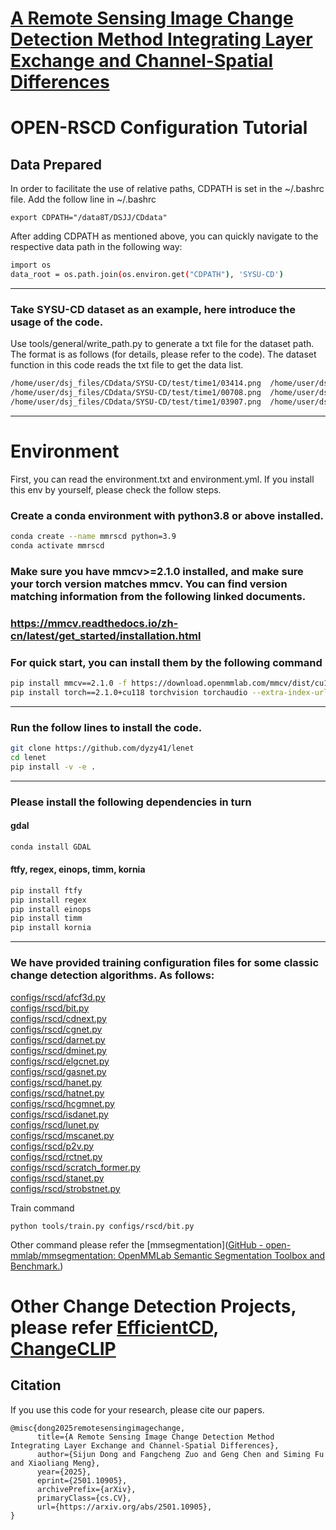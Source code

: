 # [A Remote Sensing Image Change Detection Method Integrating Layer Exchange and Channel-Spatial Differences](https://arxiv.org/abs/2501.10905)
# OPEN-RSCD Configuration Tutorial

## Data Prepared

In order to facilitate the use of relative paths, CDPATH is set in the ~/.bashrc file. Add the follow line in ~/.bashrc

```
export CDPATH="/data8T/DSJJ/CDdata"
```

After adding CDPATH as mentioned above, you can quickly navigate to the respective data path in the following way:

```bash
import os  
data_root = os.path.join(os.environ.get("CDPATH"), 'SYSU-CD')
```

***

### Take SYSU-CD dataset as an example, here introduce the usage of the code.

Use tools/general/write_path.py to generate a txt file for the dataset path. The format is as follows (for details, please refer to the code). The dataset function in this code reads the txt file to get the data list.

```bash
/home/user/dsj_files/CDdata/SYSU-CD/test/time1/03414.png  /home/user/dsj_files/CDdata/SYSU-CD/test/time2/03414.png  /home/user/dsj_files/CDdata/SYSU-CD/test/label/03414.png
/home/user/dsj_files/CDdata/SYSU-CD/test/time1/00708.png  /home/user/dsj_files/CDdata/SYSU-CD/test/time2/00708.png  /home/user/dsj_files/CDdata/SYSU-CD/test/label/00708.png
/home/user/dsj_files/CDdata/SYSU-CD/test/time1/03907.png  /home/user/dsj_files/CDdata/SYSU-CD/test/time2/03907.png  /home/user/dsj_files/CDdata/SYSU-CD/test/label/03907.png
```

***

# Environment
First, you can read the environment.txt and environment.yml. If you install this env by yourself, please check the follow steps.

### Create a conda environment with python3.8 or above installed.

```bash
conda create --name mmrscd python=3.9
conda activate mmrscd
```

### Make sure you have mmcv>=2.1.0 installed, and make sure your torch version matches mmcv. You can find version matching information from the following linked documents.

### <https://mmcv.readthedocs.io/zh-cn/latest/get_started/installation.html>

### For quick start, you can install them by the following command

```bash
pip install mmcv==2.1.0 -f https://download.openmmlab.com/mmcv/dist/cu118/torch2.1/index.html
pip install torch==2.1.0+cu118 torchvision torchaudio --extra-index-url https://download.pytorch.org/whl/cu118
```

***

### Run the follow lines to install the code.

```bash
git clone https://github.com/dyzy41/lenet
cd lenet
pip install -v -e .
```

***

### Please install the following dependencies in turn

#### gdal

```bash
conda install GDAL
```

#### ftfy, regex, einops, timm, kornia

```bash
pip install ftfy
pip install regex
pip install einops
pip install timm
pip install kornia
```

****

### We have provided training configuration files for some classic change detection algorithms. As follows:


[configs/rscd/afcf3d.py](https://ieeexplore.ieee.org/document/10221754)  
[configs/rscd/bit.py](https://ieeexplore.ieee.org/document/9491802)  
[configs/rscd/cdnext.py](https://www.sciencedirect.com/science/article/pii/S1569843224001213)  
[configs/rscd/cgnet.py](https://ieeexplore.ieee.org/document/10234560?denied=)  
[configs/rscd/darnet.py](https://ieeexplore.ieee.org/document/9734050)  
[configs/rscd/dminet.py](https://ieeexplore.ieee.org/document/10034787)  
[configs/rscd/elgcnet.py](https://ieeexplore.ieee.org/abstract/document/10423067)  
[configs/rscd/gasnet.py](https://www.sciencedirect.com/science/article/pii/S0924271623000849)  
[configs/rscd/hanet.py](https://ieeexplore.ieee.org/abstract/document/10093022)  
[configs/rscd/hatnet.py](https://ieeexplore.ieee.org/document/10462583)  
[configs/rscd/hcgmnet.py](https://ieeexplore.ieee.org/document/10283341)  
[configs/rscd/isdanet.py](https://ieeexplore.ieee.org/document/10879780)  
[configs/rscd/lunet.py](https://ieeexplore.ieee.org/document/9301184)  
[configs/rscd/mscanet.py](https://ieeexplore.ieee.org/document/9780164)  
[configs/rscd/p2v.py](https://ieeexplore.ieee.org/document/9975266)  
[configs/rscd/rctnet.py](https://ieeexplore.ieee.org/document/10687791)  
[configs/rscd/scratch_former.py](https://ieeexplore.ieee.org/document/10489990)  
[configs/rscd/stanet.py](https://www.mdpi.com/2072-4292/12/10/1662)  
[configs/rscd/strobstnet.py](https://ieeexplore.ieee.org/document/10879578)  


Train command

```
python tools/train.py configs/rscd/bit.py
```

Other command please refer the [mmsegmentation]([GitHub - open-mmlab/mmsegmentation: OpenMMLab Semantic Segmentation Toolbox and Benchmark.](https://github.com/open-mmlab/mmsegmentation))

# Other Change Detection Projects, please refer [EfficientCD](https://github.com/dyzy41/mmrscd), [ChangeCLIP](https://github.com/dyzy41/ChangeCLIP)

## Citation 

 If you use this code for your research, please cite our papers.  

```
@misc{dong2025remotesensingimagechange,
      title={A Remote Sensing Image Change Detection Method Integrating Layer Exchange and Channel-Spatial Differences}, 
      author={Sijun Dong and Fangcheng Zuo and Geng Chen and Siming Fu and Xiaoliang Meng},
      year={2025},
      eprint={2501.10905},
      archivePrefix={arXiv},
      primaryClass={cs.CV},
      url={https://arxiv.org/abs/2501.10905}, 
}
```